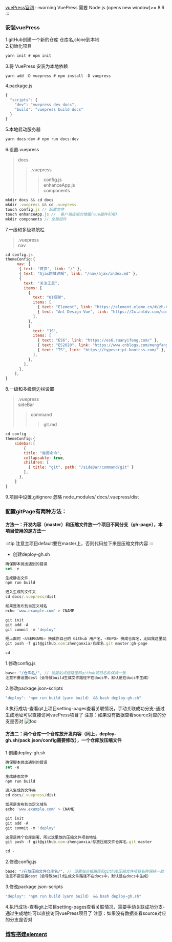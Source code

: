 [vuePress官网](https://vuepress.vuejs.org/zh/guide/getting-started.html)
:::warning
VuePress 需要 Node.js (opens new window)>= 8.6
:::
### 安装vuePress
1.gitHub创建一个新的仓库 仓库名,clone到本地<br/>
2.初始化项目
```js
yarn init # npm init
```
3.将 VuePress 安装为本地依赖
```js
yarn add -D vuepress # npm install -D vuepress
```
4.package.js
```js
{
  "scripts": {
    "dev": "vuepress dev docs",
    "build": "vuepress build docs"
  }
}
```
5.本地启动服务器
```js
yarn docs:dev # npm run docs:dev
```
6.设置.vuepress

> docs
>> .vuepress
>>> config.js\
>>> enhanceApp.js\
>>> components

```js
mkdir docs && cd docs
mkdir .vuepress && cd .vuepress
touch config.js // 配置文件
touch enhanceApp.js //  客户端应用的增强(vue插件引用)
mkdir components // 全局组件
```
7.一级和多级导航栏
>.vuepress\
> nav

```js
cd config.js
themeConfig:{
     nav: [
      { text: "首页", link: "/" },
      { text: "Ajax跨域详解", link: "/nav/ajax/index.md" },
      {
        text: "关注工具",
        items: [
          {
            text: "UI框架",
            items: [
              { text: "Element", link: "https://element.eleme.cn/#/zh-CN/component/installation" },
              { text: "Ant Design Vue", link: "https://2x.antdv.com/components/overview-cn/" },
            ],
          },
          {
            text: "JS",
            items: [
              { text: "ES6", link: "https://es6.ruanyifeng.com/" },
              { text: "ES2020", link: "https://www.cnblogs.com/mengfangui/p/13885589.html/" },
              { text: "TS", link: "https://typescript.bootcss.com/" },
            ],
          },
        ],
      },
    ],
}

```
8.一级和多级侧边栏设置
>.vuepress\
>sideBar
>>command
>>>git.md

```js
cd config 
themeConfig:{
    sidebar:[
        {
        title: "常用命令",
        collapsable: true,
        children: [
          { title: "git", path: "/sideBar/command/git" }
        ],
      },
    ]
}
```
9.项目中设置.gitignore 忽略 node_modules/ docs/.vuepress/dist

### 配置gitPage有两种方法：
#### 方法一：开发内容（master）和压缩文件放一个项目不同分支（gh-page），本项目使用的是方法一
:::tip
注意主项目default要在master上，否则代码拉下来是压缩文件内容
:::
+ 创建deploy-gh.sh<br/>
```js
确保脚本抛出遇到的错误
set -e

生成静态文件
npm run build

进入生成的文件夹
cd docs/.vuepress/dist

如果是发布到自定义域名
echo 'www.example.com' > CNAME

git init
git add -A
git commit -m 'deploy'

把上面的 <USERNAME> 换成你自己的 Github 用户名，<REPO> 换成仓库名，比如我这里就是：
git push -f git@github.com:zhenganxia/仓库名.git master:gh-page

cd -
```
1.修改config.js
```js
base: "/仓库名/", // 设置站点根路径和github项目名称保持一致
注意不要设置dest（会导致build生成文件路径不在docs中，默认是在docs中生成）
```
2.修改package.json-scripts
```js
"deploy": "npm run build（yarn build） && bash deploy-gh.sh"
```
3.执行成功-查看git上项目setting-pages查看关联情况，手动关联成功分支-通过生成地址可以直接访问vuePress项目了
注意：如果没有数据查看source对应的分支是否对
<img :src="$withBase('/images/gitPage.png')" alt="foo">

#### 方法二：两个仓库一个仓库放开发内容（同上，deploy-gh.sh/pack.json/config需要修改），一个仓库放压缩文件
1.创建deploy-gh.sh<br/>
```js
确保脚本抛出遇到的错误
set -e

生成静态文件
npm run build

进入生成的文件夹
cd docs/.vuepress/dist

如果是发布到自定义域名
echo 'www.example.com' > CNAME

git init
git add -A
git commit -m 'deploy'

这里是两个仓库部署，所以这里放的压缩文件项目地址
git push -f git@github.com:zhenganxia/存放压缩文件仓库名.git master

cd -
```

2.修改config.js
```js
base: "/存放压缩文件仓库名/", // 设置站点根路径和github压缩文件项目名称保持一致
注意不要设置dest（会导致build生成文件路径不在docs中，默认是在docs中生成）
```
3.修改package.json-scripts
```js
"deploy": "npm run build（yarn build） && bash deploy-gh.sh"
```
4.执行成功-查看git上项目setting-pages查看关联情况，需要手动关联成功分支-通过生成地址可以直接访问vuePress项目了
注意：如果没有数据查看source对应的分支是否对


### [博客搭建element](https://www.jianshu.com/p/93c532cdf951)